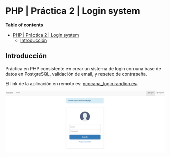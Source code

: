 # PHP | Práctica 2 | Login system

**Table of contents**

- [PHP | Práctica 2 | Login system](#php--práctica-2--login-system)
  - [Introducción](#introducción)

## Introducción

Práctica en PHP consistente en crear un sistema de login con una base de datos en PostgreSQL, validación de email, y reseteo de contraseña.   

El link de la aplicación en remoto es: [ncocana_login.randion.es](ncocana_login.randion.es).

![Index](./docs/index.png)
